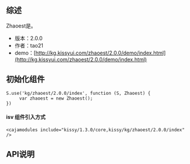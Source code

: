 ## 综述

Zhaoest是。

* 版本：2.0.0
* 作者：tao21
* demo：[http://kg.kissyui.com/zhaoest/2.0.0/demo/index.html](http://kg.kissyui.com/zhaoest/2.0.0/demo/index.html)

## 初始化组件
		
    S.use('kg/zhaoest/2.0.0/index', function (S, Zhaoest) {
         var zhaoest = new Zhaoest();
    })
	
	
#### isv 组件引入方式		

	<cajamodules include="kissy/1.3.0/core,kissy/kg/zhaoest/2.0.0/index" />
    
	

## API说明
